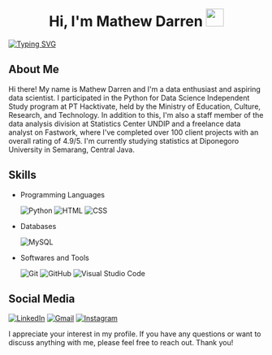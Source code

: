 <h1 align="center"><b>Hi, I'm Mathew Darren</b> <img src="https://media.giphy.com/media/hvRJCLFzcasrR4ia7z/giphy.gif" width="35"></h1>

[![Typing SVG](https://readme-typing-svg.herokuapp.com?font=Fira+Code&pause=1000&center=true&vCenter=true&width=700&lines=Data+Scientist+Student+at+PT+Hacktivate;Staff+of+Data+Analyze+Division+at+Statistics+Center;Data+Analyst+Freelance+on+Fastwork;Statistics+Student+at+Diponegoro+University)](https://git.io/typing-svg)

## **About Me**
Hi there! My name is Mathew Darren and I'm a data enthusiast and aspiring data scientist. I participated in the Python for Data Science Independent Study program at PT Hacktivate, held by the Ministry of Education, Culture, Research, and Technology. In addition to this, I'm also a staff member of the data analysis division at Statistics Center UNDIP and a freelance data analyst on Fastwork, where I've completed over 100 client projects with an overall rating of 4.9/5. I'm currently studying statistics at Diponegoro University in Semarang, Central Java.

## **Skills**
- Programming Languages

    ![Python](https://img.shields.io/badge/python-3670A0?style=for-the-badge&logo=python&logoColor=ffdd54)
    ![HTML](https://img.shields.io/badge/HTML5%20-%23E34F26.svg?style=for-the-badge&logo=html5&logoColor=white)
    ![CSS](https://img.shields.io/badge/CSS%20-%231572B6.svg?style=for-the-badge&logo=css3&logoColor=white)
    
- Databases

    ![MySQL](https://img.shields.io/badge/MySQL-00000F?style=for-the-badge&logo=mysql&logoColor=white)

- Softwares and Tools

    ![Git](https://img.shields.io/badge/git-%23F05033.svg?style=for-the-badge&logo=git&logoColor=white)
    ![GitHub](https://img.shields.io/badge/github-%23121011.svg?style=for-the-badge&logo=github&logoColor=white)
    ![Visual Studio Code](https://img.shields.io/badge/Visual%20Studio%20Code-0078d7.svg?style=for-the-badge&logo=visual-studio-code&logoColor=white)

## **Social Media**
[![LinkedIn](https://img.shields.io/badge/-mathewdarren-blue?style=flat&logo=Linkedin&logoColor=white&link=https://www.linkedin.com/in/jlim/)](https://www.linkedin.com/in/mathewdarren/)
[![Gmail](https://img.shields.io/badge/-matthewdarren7753-c14438?style=flat&logo=Gmail&logoColor=white&link=mailto:matthewdarren7753@gmail.com)](mailto:matthewdarren7753@gmail.com)
[![Instagram](https://img.shields.io/badge/-darren__matthew__-purple?style=flat&logo=instagram&logoColor=white&link=https://www.instagram.com/darren_matthew_/)](https://www.instagram.com/darren_matthew_/)

I appreciate your interest in my profile. If you have any questions or want to discuss anything with me, please feel free to reach out. Thank you!
